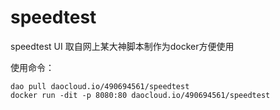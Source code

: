# speedtest
speedtest UI
取自网上某大神脚本制作为docker方便使用

使用命令：
```shell
dao pull daocloud.io/490694561/speedtest
docker run -dit -p 8080:80 daocloud.io/490694561/speedtest
```
